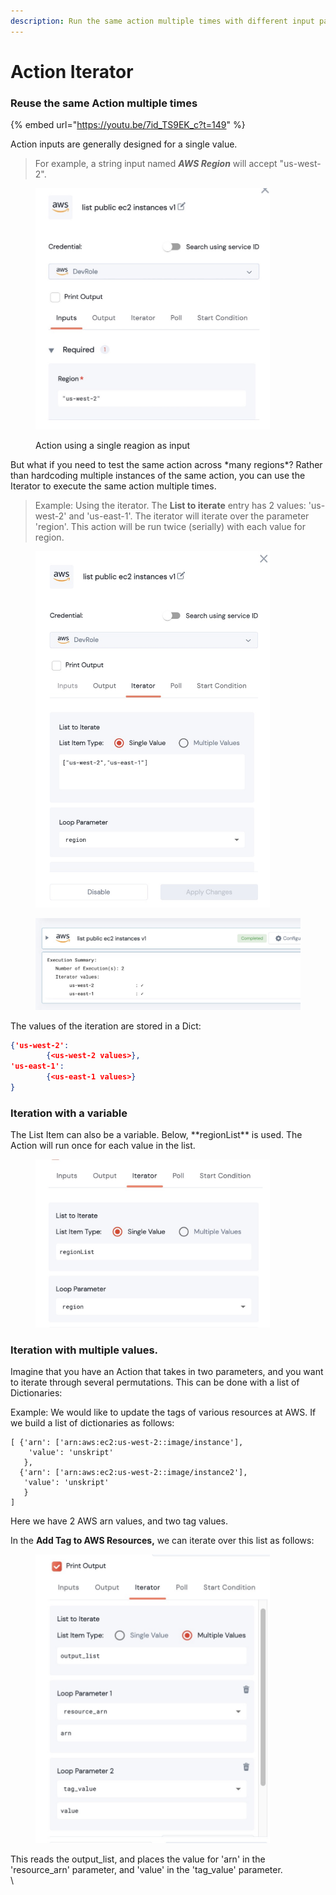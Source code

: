 ```yaml
---
description: Run the same action multiple times with different input parameters
---
```


# Action Iterator

### Reuse the same Action multiple times

{% embed url="https://youtu.be/7id_TS9EK_c?t=149" %}

Action inputs are generally designed for a single value.&#x20;

> For example, a string input named _**AWS Region**_ will accept "us-west-2". &#x20;

<figure><img src="../../../../.gitbook/assets/configuration.jpg" alt="screenshot of an Action&#x27;s input configuration." width="375"><figcaption><p>Action using a single reagion as input</p></figcaption></figure>

But what if you need to test the same action across \*many regions\*? Rather than hardcoding multiple instances of the same action, you can use the Iterator to execute the same action multiple times.



> Example: Using the iterator. The **List to iterate** entry has 2 values: 'us-west-2' and 'us-east-1'.  The iterator will iterate over the parameter 'region'. This action will be run twice (serially) with each value for region.

<figure><img src="../../../../.gitbook/assets/iteration.jpg" alt="screenshot of an iteration configuration" width="375"><figcaption></figcaption></figure>

<figure><img src="../../../../.gitbook/assets/Screenshot 2022-12-29 at 17.28.49.jpg" alt=""><figcaption></figcaption></figure>

The values of the iteration are stored in a Dict:



```json
{'us-west-2': 
		{<us-west-2 values>}, 
'us-east-1': 
		{<us-east-1 values>}
}
```

### Iteration with a variable

The List Item can also be a variable. Below, \*\*regionList\*\* is used. The Action will run once for each value in the list.

<figure><img src="../../../../.gitbook/assets/Screenshot 2023-06-16 at 16.37.03.jpg" alt="" width="375"><figcaption></figcaption></figure>

### Iteration with multiple values.

Imagine that you have an Action that takes in two parameters, and you want to iterate through several permutations.  This can be done with a list of Dictionaries:

Example:  We would like to update the tags of various resources at AWS.  If we build a list of dictionaries as follows:

```
[ {'arn': ['arn:aws:ec2:us-west-2::image/instance'], 
    'value': 'unskript'
   }, 
  {'arn': ['arn:aws:ec2:us-west-2::image/instance2'],
   'value': 'unskript'
   }
]
```

Here we have 2 AWS arn values, and two tag values.&#x20;

In the **Add Tag to AWS Resources,** we can iterate over this list as follows:

<figure><img src="../../../../.gitbook/assets/Screenshot 2023-06-16 at 18.14.26.jpg" alt="" width="375"><figcaption></figcaption></figure>

This reads the output\_list, and places the value for 'arn' in the 'resource\_arn' parameter, and 'value' in the 'tag\_value' parameter.\
\
